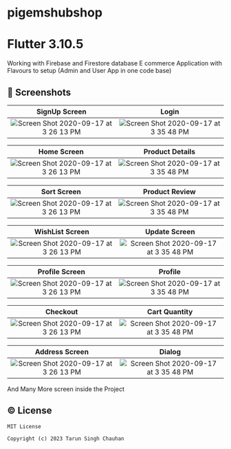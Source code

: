 # pigemshubshop
# Flutter 3.10.5

Working with Firebase and Firestore database
E commerce Application with Flavours to setup (Admin and User App in one code base)

## 📱 Screenshots


| SignUp Screen                                              |                                                   Login                                      |
|:----------------------------------------------------------------------------------------------------------------------:|:--------------------------------------------------------------------------------------------------------------:|
| <img width alt="Screen Shot 2020-09-17 at 3 26 13 PM" src="https://github.com/tarunchauhan97/pigemshub-open/assets/30916033/7c8e5b91-a1eb-40bb-9f2a-5a2a12915509">|<img alt="Screen Shot 2020-09-17 at 3 35 48 PM" src="https://github.com/tarunchauhan97/pigemshub-open/assets/30916033/2396e0b3-608b-48af-b8f1-fbe4d3ca4bff">|






|  Home Screen                                        |                                                   Product Details                                 |
|:----------------------------------------------------------------------------------------------------------------------:|:--------------------------------------------------------------------------------------------------------------:|
| <img width alt="Screen Shot 2020-09-17 at 3 26 13 PM" src="https://github.com/tarunchauhan97/pigemshub-open/assets/30916033/b00c1318-a35b-4282-b75a-376c97eae134">|<img alt="Screen Shot 2020-09-17 at 3 35 48 PM" src="https://github.com/tarunchauhan97/pigemshub-open/assets/30916033/261f6c9d-f827-4988-b01d-31c743ceae38">|



|  Sort Screen                                        |                                                 Product Review                                 |
|:----------------------------------------------------------------------------------------------------------------------:|:--------------------------------------------------------------------------------------------------------------:|
| <img width alt="Screen Shot 2020-09-17 at 3 26 13 PM" src="https://github.com/tarunchauhan97/pigemshub-open/assets/30916033/ab3b409a-bcac-420c-8575-ebb3a8dc69fc">|<img alt="Screen Shot 2020-09-17 at 3 35 48 PM" src="https://github.com/tarunchauhan97/pigemshub-open/assets/30916033/e7edd7dd-c759-46ce-82a2-1e5cf1cbfa71">|



|  WishList Screen                                        |                                                   Update Screen                               |
|:----------------------------------------------------------------------------------------------------------------------:|:--------------------------------------------------------------------------------------------------------------:|
| <img width alt="Screen Shot 2020-09-17 at 3 26 13 PM" src="https://github.com/tarunchauhan97/pigemshub-open/assets/30916033/bc7f1c2f-d563-4b09-a17f-2872440deaad">|<img alt="Screen Shot 2020-09-17 at 3 35 48 PM" src="https://github.com/tarunchauhan97/pigemshub-open/assets/30916033/cb356bd4-b0ae-4d17-be47-8eaabf58d749">|




|  Profile Screen                                        |                                                   Profile                                 |
|:----------------------------------------------------------------------------------------------------------------------:|:--------------------------------------------------------------------------------------------------------------:|
| <img width alt="Screen Shot 2020-09-17 at 3 26 13 PM" src="https://github.com/tarunchauhan97/pigemshub-open/assets/30916033/341346a9-5a6e-48d6-809e-01334312d9ca">|<img alt="Screen Shot 2020-09-17 at 3 35 48 PM" src="https://github.com/tarunchauhan97/pigemshub-open/assets/30916033/e6280743-4fcd-40f8-93c2-2b75071a537c">|




|  Checkout                                        |                                                   Cart Quantity                                 |
|:----------------------------------------------------------------------------------------------------------------------:|:--------------------------------------------------------------------------------------------------------------:|
| <img width alt="Screen Shot 2020-09-17 at 3 26 13 PM" src="https://github.com/tarunchauhan97/pigemshub-open/assets/30916033/689c19a1-a582-4554-bd98-186675579742">|<img alt="Screen Shot 2020-09-17 at 3 35 48 PM" src="https://github.com/tarunchauhan97/pigemshub-open/assets/30916033/1bdbf035-9a91-4276-b23d-8419c0b1f9fc">|



|  Address Screen                                        |                                                   Dialog                                 |
|:----------------------------------------------------------------------------------------------------------------------:|:--------------------------------------------------------------------------------------------------------------:|
| <img width alt="Screen Shot 2020-09-17 at 3 26 13 PM" src="https://github.com/tarunchauhan97/pigemshub-open/assets/30916033/f64b96a5-33c1-479c-ae59-2253f601a04f">|<img alt="Screen Shot 2020-09-17 at 3 35 48 PM" src="https://github.com/tarunchauhan97/pigemshub-open/assets/30916033/31b911b4-303c-4324-95f1-2b7b207655cc">|




And Many More screen inside the Project

## © License 

```
MIT License

Copyright (c) 2023 Tarun Singh Chauhan
